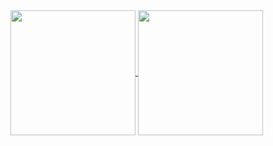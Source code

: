 <a href="https://github.com/SanPranav/github-readme-stats">
  <img height=200 align="center" src="https://github-readme-stats.vercel.app/api?username=SanPranav" />
</a>
<a href="https://github.com/SanPranav/convoychat">
  <img height=200 align="center" src="https://github-readme-stats.vercel.app/api/top-langs?username=SanPranav&layout=compact&langs_count=8&card_width=320" />
</a>
